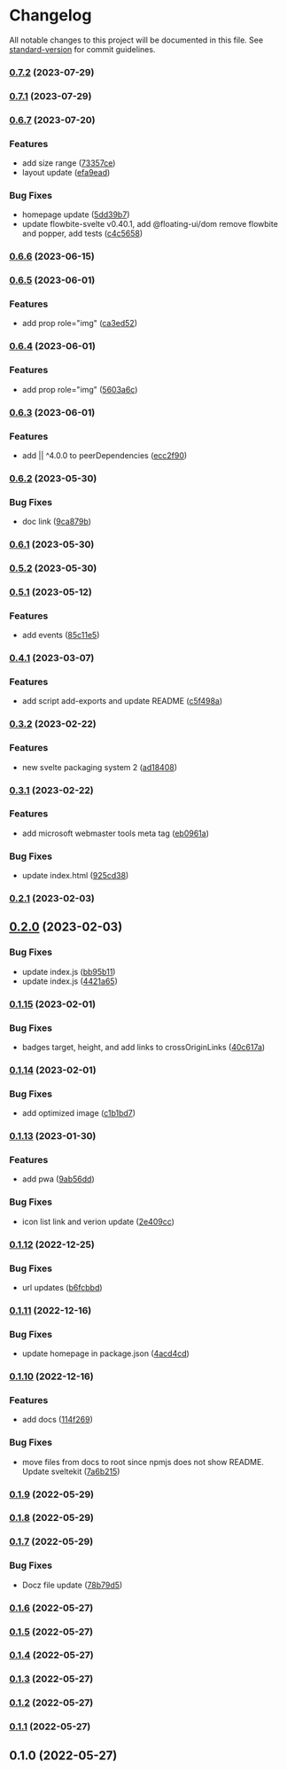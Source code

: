# Changelog

All notable changes to this project will be documented in this file. See [standard-version](https://github.com/conventional-changelog/standard-version) for commit guidelines.

### [0.7.2](https://github.com/shinokada/svelte-file-icons/compare/v0.7.1...v0.7.2) (2023-07-29)

### [0.7.1](https://github.com/shinokada/svelte-file-icons/compare/v0.6.7...v0.7.1) (2023-07-29)

### [0.6.7](https://github.com/shinokada/svelte-file-icons/compare/v0.6.6...v0.6.7) (2023-07-20)


### Features

* add size range ([73357ce](https://github.com/shinokada/svelte-file-icons/commit/73357cecdfd6e0638d5afe848f2bd3af13337906))
* layout update ([efa9ead](https://github.com/shinokada/svelte-file-icons/commit/efa9ead23e509c855952538e1b8b694a09b781e2))


### Bug Fixes

* homepage update ([5dd39b7](https://github.com/shinokada/svelte-file-icons/commit/5dd39b780a92b843367ed14038cb29d1406b73f9))
* update flowbite-svelte v0.40.1, add @floating-ui/dom remove flowbite and popper, add tests ([c4c5658](https://github.com/shinokada/svelte-file-icons/commit/c4c5658ae520973f75effbc2ce3fcaa225e881c5))

### [0.6.6](https://github.com/shinokada/svelte-file-icons/compare/v0.6.5...v0.6.6) (2023-06-15)

### [0.6.5](https://github.com/shinokada/svelte-file-icons/compare/v0.6.4...v0.6.5) (2023-06-01)

### Features

- add prop role="img" ([ca3ed52](https://github.com/shinokada/svelte-file-icons/commit/ca3ed521bf7257158ee0887b04402b7812ff4588))

### [0.6.4](https://github.com/shinokada/svelte-file-icons/compare/v0.6.3...v0.6.4) (2023-06-01)

### Features

- add prop role="img" ([5603a6c](https://github.com/shinokada/svelte-file-icons/commit/5603a6c756047e0b285a0acd79c9315bdd58ed69))

### [0.6.3](https://github.com/shinokada/svelte-file-icons/compare/v0.6.2...v0.6.3) (2023-06-01)

### Features

- add || ^4.0.0 to peerDependencies ([ecc2f90](https://github.com/shinokada/svelte-file-icons/commit/ecc2f904cec8802fa01018c2da47557c146d54a5))

### [0.6.2](https://github.com/shinokada/svelte-file-icons/compare/v0.6.1...v0.6.2) (2023-05-30)

### Bug Fixes

- doc link ([9ca879b](https://github.com/shinokada/svelte-file-icons/commit/9ca879b1da87e665d22370365f0f783d13930305))

### [0.6.1](https://github.com/shinokada/svelte-file-icons/compare/v0.5.2...v0.6.1) (2023-05-30)

### [0.5.2](https://github.com/shinokada/svelte-file-icons/compare/v0.5.1...v0.5.2) (2023-05-30)

### [0.5.1](https://github.com/shinokada/svelte-file-icons/compare/v0.4.1...v0.5.1) (2023-05-12)

### Features

- add events ([85c11e5](https://github.com/shinokada/svelte-file-icons/commit/85c11e5c17a935c1d6daff299a3f6b367ee3150b))

### [0.4.1](https://github.com/shinokada/svelte-file-icons/compare/v0.3.2...v0.4.1) (2023-03-07)

### Features

- add script add-exports and update README ([c5f498a](https://github.com/shinokada/svelte-file-icons/commit/c5f498a2975d35f4dae670a5120f9512e36b68ab))

### [0.3.2](https://github.com/shinokada/svelte-file-icons/compare/v0.3.1...v0.3.2) (2023-02-22)

### Features

- new svelte packaging system 2 ([ad18408](https://github.com/shinokada/svelte-file-icons/commit/ad184084da6a073af681720aeead4212911d5dca))

### [0.3.1](https://github.com/shinokada/svelte-file-icons/compare/v0.2.1...v0.3.1) (2023-02-22)

### Features

- add microsoft webmaster tools meta tag ([eb0961a](https://github.com/shinokada/svelte-file-icons/commit/eb0961acf33c79032b3926e352dc1a9aedc01724))

### Bug Fixes

- update index.html ([925cd38](https://github.com/shinokada/svelte-file-icons/commit/925cd383e3ed9cd232156e65652cca5df255a146))

### [0.2.1](https://github.com/shinokada/svelte-file-icons/compare/v0.2.0...v0.2.1) (2023-02-03)

## [0.2.0](https://github.com/shinokada/svelte-file-icons/compare/v0.1.15...v0.2.0) (2023-02-03)

### Bug Fixes

- update index.js ([bb95b11](https://github.com/shinokada/svelte-file-icons/commit/bb95b1139798e9805989055f0b6a31596abd3706))
- update index.js ([4421a65](https://github.com/shinokada/svelte-file-icons/commit/4421a65f6999950b7f91d619bed5005033005665))

### [0.1.15](https://github.com/shinokada/svelte-file-icons/compare/v0.1.14...v0.1.15) (2023-02-01)

### Bug Fixes

- badges target, height, and add links to crossOriginLinks ([40c617a](https://github.com/shinokada/svelte-file-icons/commit/40c617aef86f2ee73f8842ff1568b6ecac57e310))

### [0.1.14](https://github.com/shinokada/svelte-file-icons/compare/v0.1.13...v0.1.14) (2023-02-01)

### Bug Fixes

- add optimized image ([c1b1bd7](https://github.com/shinokada/svelte-file-icons/commit/c1b1bd7a96e0bae8aff664e7c5586decf8da57f6))

### [0.1.13](https://github.com/shinokada/svelte-file-icons/compare/v0.1.12...v0.1.13) (2023-01-30)

### Features

- add pwa ([9ab56dd](https://github.com/shinokada/svelte-file-icons/commit/9ab56dd086380a8df0ead8602c7e07b69e905594))

### Bug Fixes

- icon list link and verion update ([2e409cc](https://github.com/shinokada/svelte-file-icons/commit/2e409cc1268b52cb441cef54ba029f9de01b1d2f))

### [0.1.12](https://github.com/shinokada/svelte-file-icons/compare/v0.1.11...v0.1.12) (2022-12-25)

### Bug Fixes

- url updates ([b6fcbbd](https://github.com/shinokada/svelte-file-icons/commit/b6fcbbd6ac71cc60ecb6e111afb93d0113bf9e9b))

### [0.1.11](https://github.com/shinokada/svelte-file-icons/compare/v0.1.10...v0.1.11) (2022-12-16)

### Bug Fixes

- update homepage in package.json ([4acd4cd](https://github.com/shinokada/svelte-file-icons/commit/4acd4cd8c19dc71747be6bcfa4b84a51f9940b9d))

### [0.1.10](https://github.com/shinokada/svelte-file-icons/compare/v0.1.9...v0.1.10) (2022-12-16)

### Features

- add docs ([114f269](https://github.com/shinokada/svelte-file-icons/commit/114f2698ec96778384ff3ab42f009b997bc3e35c))

### Bug Fixes

- move files from docs to root since npmjs does not show README. Update sveltekit ([7a6b215](https://github.com/shinokada/svelte-file-icons/commit/7a6b215b91d211bb869d084ea6cbc2a1511b4134))

### [0.1.9](https://github.com/shinokada/svelte-file-icons/compare/v0.1.8...v0.1.9) (2022-05-29)

### [0.1.8](https://github.com/shinokada/svelte-file-icons/compare/v0.1.7...v0.1.8) (2022-05-29)

### [0.1.7](https://github.com/shinokada/svelte-file-icons/compare/v0.1.6...v0.1.7) (2022-05-29)

### Bug Fixes

- Docz file update ([78b79d5](https://github.com/shinokada/svelte-file-icons/commit/78b79d5fd0d7ab6b658a45d96bf62d3791a2f9fb))

### [0.1.6](https://github.com/shinokada/svelte-file-icons/compare/v0.1.5...v0.1.6) (2022-05-27)

### [0.1.5](https://github.com/shinokada/svelte-file-icons/compare/v0.1.4...v0.1.5) (2022-05-27)

### [0.1.4](https://github.com/shinokada/svelte-file-icons/compare/v0.1.3...v0.1.4) (2022-05-27)

### [0.1.3](https://github.com/shinokada/svelte-file-icons/compare/v0.1.2...v0.1.3) (2022-05-27)

### [0.1.2](https://github.com/shinokada/svelte-file-icons/compare/v0.1.1...v0.1.2) (2022-05-27)

### [0.1.1](https://github.com/shinokada/svelte-file-icons/compare/v0.1.0...v0.1.1) (2022-05-27)

## 0.1.0 (2022-05-27)
